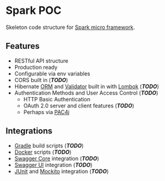 # Spark POC

Skeleton code structure for [Spark micro framework](http://sparkjava.com/).

## Features
* RESTful API structure
* Production ready 
* Configurable via env variables
* CORS built in (***TODO***)
* Hibernate [ORM](http://hibernate.org/orm/) and [Validator](http://hibernate.org/validator/) built in with [Lombok](https://projectlombok.org/) (***TODO***)
* Authentication Methods and User Access Control (***TODO***)
    * HTTP Basic Authentication
    * OAuth 2.0 server and client features (***TODO***)
    * Perhaps via [PAC4j](https://github.com/pac4j/spark-pac4j)
  
## Integrations
* [Gradle](https://gradle.org) build scripts (***TODO***)
* [Docker](https://www.docker.com/) scripts (***TODO***)
* [Swagger Core](http://swagger.io/swagger-core/) integration (***TODO***)
* [Swagger UI](http://swagger.io/swagger-ui/) integration (***TODO***)
* [JUnit](http://junit.org/) and [Mockito](http://mockito.org/) integration (***TODO***)



